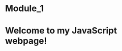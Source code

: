 # Module_1
<html>
<head><title>JavaScript webpage</title></html>
<body>
<h1>Welcome to my JavaScript webpage!</h1>

<p>
	<script>
		document.write("Hello from the consule!");
	</script>
</P>
</body>
</html>